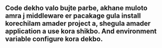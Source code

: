 ## Code dekho valo bujte parbe, akhane muloto amra j middleware er pacakage gula install korechilam amader project a, shegula amader application a use kora shikbo. And environment variable configure kora dekbo.